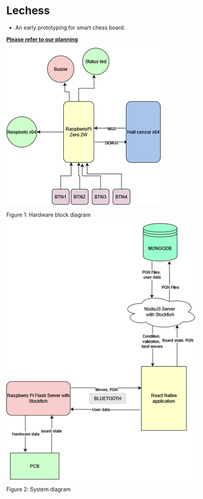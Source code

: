# Lechess
- An early prototyping for smart chess board.

**[Please refer to our planning](https://docs.google.com/spreadsheets/d/1tzjvebM3ZJ8TDiEOB72k3z0SsBjHDWrlPy9oBXgbvGs/edit?gid=1570832848#gid=1570832848)**

**![Hardware block diagram](block_diagram.png)**

Figure 1: Hardware block diagram


**![System Diagram](system_diagram.png)**

Figure 2: System diagram

